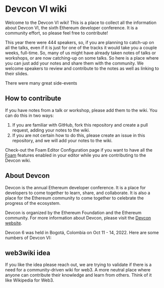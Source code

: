 # Devcon VI wiki

Welcome to the Devcon VI wiki! This is a place to collect all the information about Devcon VI, the sixth Ethereum developer conference. It is a community effort, so please feel free to contribute!

This year there were 444 speakers, so, if you are planning to catch-up on all the talks, even if it is just for one of the tracks it would take you a couple weeks, full-time. So, many of us might have already taken notes of talks or workshops, or are now catching-up on some talks. So here is a place where you can just add your notes and share them with the community. We welcome speakers to review and contribute to the notes as well as linking to their slides. 

There were many great side-events

## How to contribute

If you have notes from a talk or workshop, please add them to the wiki. You can do this in two ways:

1. If you are familiar with GitHub, fork this repository and create a pull request, adding your notes to the wiki. 
2. If you are not certain how to do this, please create an issue in this repository, and we will add your notes to the wiki.

Check-out the Foam Editor Configuration page if you want to have all the [Foam](https://foambubble.github.io/) features enabled in your editor while you are contributing to the Devcon wiki.

## About Devcon

Devcon is the annual Ethereum developer conference. It is a place for developers to come together to learn, share, and collaborate. It is also a place for the Ethereum community to
come together to celebrate the progress of the ecosystem.

Devcon is organized by the Ethereum Foundation and the Ethereum community. For more information about Devcon, please visit the [Devcon website](https://devcon.org/).

Devcon 6 was held in Bogotá, Colombia on Oct 11 - 14, 2022.
Here are some numbers of Devcon VI:

## web3wiki idea
If you like the idea please reach out, we are trying to validate if there is a need for a community-driven wiki for web3. A more neutral place where anyone can contribute their knowledge and learn from others. Think of it like Wikipedia for Web3.